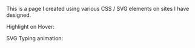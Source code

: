 This is a page I created using various CSS / SVG elements on sites I have designed.

Highlight on Hover:

SVG Typing animation: